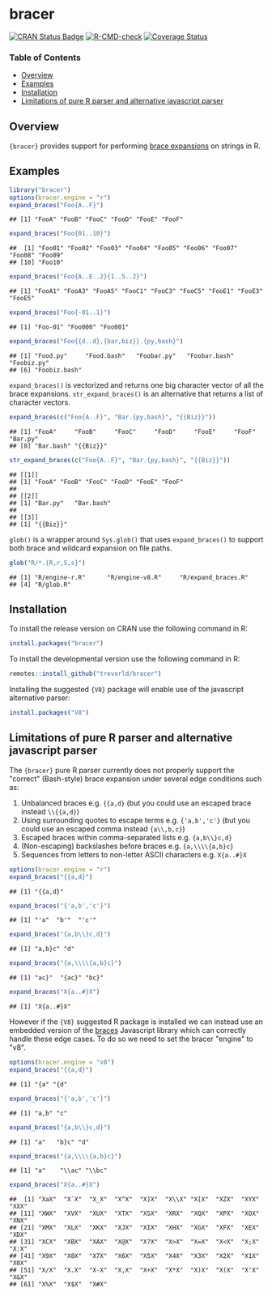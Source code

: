 bracer
======

[![CRAN Status Badge](https://www.r-pkg.org/badges/version/bracer)](https://cran.r-project.org/package=bracer)
[![R-CMD-check](https://github.com/trevorld/bracer/workflows/R-CMD-check/badge.svg)](https://github.com/trevorld/bracer/actions)
[![Coverage Status](https://codecov.io/github/trevorld/bracer/branch/master/graph/badge.svg)](https://app.codecov.io/github/trevorld/bracer?branch=master)

### Table of Contents

* [Overview](#overview)
* [Examples](#examples)
* [Installation](#installation)
* [Limitations of pure R parser and alternative javascript parser](#limitations)

## <a name="overview">Overview</a>

``{bracer}`` provides support for performing [brace expansions](https://www.gnu.org/savannah-checkouts/gnu/bash/manual/bash.html#Brace-Expansion) on strings in R.

## <a name="examples">Examples</a>


```r
library("bracer")
options(bracer.engine = "r")
expand_braces("Foo{A..F}")
```

```
## [1] "FooA" "FooB" "FooC" "FooD" "FooE" "FooF"
```

```r
expand_braces("Foo{01..10}")
```

```
##  [1] "Foo01" "Foo02" "Foo03" "Foo04" "Foo05" "Foo06" "Foo07" "Foo08" "Foo09"
## [10] "Foo10"
```

```r
expand_braces("Foo{A..E..2}{1..5..2}")
```

```
## [1] "FooA1" "FooA3" "FooA5" "FooC1" "FooC3" "FooC5" "FooE1" "FooE3" "FooE5"
```

```r
expand_braces("Foo{-01..1}")
```

```
## [1] "Foo-01" "Foo000" "Foo001"
```

```r
expand_braces("Foo{{d..d},{bar,biz}}.{py,bash}")
```

```
## [1] "Food.py"     "Food.bash"   "Foobar.py"   "Foobar.bash" "Foobiz.py"  
## [6] "Foobiz.bash"
```

``expand_braces()`` is vectorized and returns one big character vector of all the brace expansions.  ``str_expand_braces()`` is an alternative that returns a list of character vectors.


```r
expand_braces(c("Foo{A..F}", "Bar.{py,bash}", "{{Biz}}"))
```

```
## [1] "FooA"     "FooB"     "FooC"     "FooD"     "FooE"     "FooF"     "Bar.py"  
## [8] "Bar.bash" "{{Biz}}"
```

```r
str_expand_braces(c("Foo{A..F}", "Bar.{py,bash}", "{{Biz}}"))
```

```
## [[1]]
## [1] "FooA" "FooB" "FooC" "FooD" "FooE" "FooF"
## 
## [[2]]
## [1] "Bar.py"   "Bar.bash"
## 
## [[3]]
## [1] "{{Biz}}"
```

``glob()`` is a wrapper around ``Sys.glob()`` that uses ``expand_braces()`` to support both brace and wildcard expansion on file paths.


```r
glob("R/*.{R,r,S,s}")
```

```
## [1] "R/engine-r.R"      "R/engine-v8.R"     "R/expand_braces.R"
## [4] "R/glob.R"
```

## <a name="installation">Installation</a>

To install the release version on CRAN use the following command in R:


```r
install.packages("bracer")
```

To install the developmental version use the following command in R:


```r
remotes::install_github("trevorld/bracer")
```

Installing the suggested ``{V8}`` package will enable use of the javascript alternative parser:


```r
install.packages("V8")
```

## <a name="limitations">Limitations of pure R parser and alternative javascript parser</a>

The ``{bracer}`` pure R parser currently does not properly support the "correct" (Bash-style) brace expansion under several edge conditions such as:

1. Unbalanced braces e.g. ``{{a,d}`` (but you could use an escaped brace instead ``\\{{a,d}``)
2. Using surrounding quotes to escape terms e.g. ``{'a,b','c'}`` (but you could use an escaped comma instead  ``{a\\,b,c}``)
3. Escaped braces within comma-separated lists e.g. ``{a,b\\}c,d}``
4. (Non-escaping) backslashes before braces e.g. ``{a,\\\\{a,b}c}``
5. Sequences from letters to non-letter ASCII characters e.g. ``X{a..#}X``


```r
options(bracer.engine = "r")
expand_braces("{{a,d}")
```

```
## [1] "{{a,d}"
```

```r
expand_braces("{'a,b','c'}")
```

```
## [1] "'a"  "b'"  "'c'"
```

```r
expand_braces("{a,b\\}c,d}")
```

```
## [1] "a,b}c" "d"
```

```r
expand_braces("{a,\\\\{a,b}c}")
```

```
## [1] "ac}"  "{ac}" "bc}"
```

```r
expand_braces("X{a..#}X")
```

```
## [1] "X{a..#}X"
```

However if the ``{V8}`` suggested R package is installed we can instead use an embedded version of the [braces](https://github.com/micromatch/braces) Javascript library which can correctly handle these edge cases.  To do so we need to set the bracer "engine" to "v8".


```r
options(bracer.engine = "v8")
expand_braces("{{a,d}")
```

```
## [1] "{a" "{d"
```

```r
expand_braces("{'a,b','c'}")
```

```
## [1] "a,b" "c"
```

```r
expand_braces("{a,b\\}c,d}")
```

```
## [1] "a"   "b}c" "d"
```

```r
expand_braces("{a,\\\\{a,b}c}")
```

```
## [1] "a"    "\\ac" "\\bc"
```

```r
expand_braces("X{a..#}X")
```

```
##  [1] "XaX"  "X`X"  "X_X"  "X^X"  "X]X"  "X\\X" "X[X"  "XZX"  "XYX"  "XXX" 
## [11] "XWX"  "XVX"  "XUX"  "XTX"  "XSX"  "XRX"  "XQX"  "XPX"  "XOX"  "XNX" 
## [21] "XMX"  "XLX"  "XKX"  "XJX"  "XIX"  "XHX"  "XGX"  "XFX"  "XEX"  "XDX" 
## [31] "XCX"  "XBX"  "XAX"  "X@X"  "X?X"  "X>X"  "X=X"  "X<X"  "X;X"  "X:X" 
## [41] "X9X"  "X8X"  "X7X"  "X6X"  "X5X"  "X4X"  "X3X"  "X2X"  "X1X"  "X0X" 
## [51] "X/X"  "X.X"  "X-X"  "X,X"  "X+X"  "X*X"  "X)X"  "X(X"  "X'X"  "X&X" 
## [61] "X%X"  "X$X"  "X#X"
```

